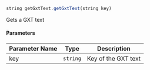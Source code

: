 [//]: # (version=eaf73e178cd4dedb1782f70e50c09eeec41181a32914f83a30c613c9dfa8801e)

```js
string getGxtText.getGxtText(string key)
```

Gets a GXT text

#### Parameters
| Parameter Name | Type | Description |
| -------------- | ----------- | ----------- |
| key | `string` | Key of the GXT text |